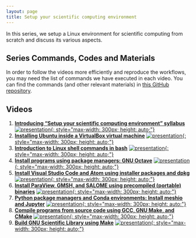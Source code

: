 ```yaml
---
layout: page
title: Setup your scientific computing environment
---
```


In this series, we setup a Linux environment for scientific computing from scratch and discuss its various aspects. 

## Series Commands, Codes and Materials

In order to follow the videos more efficiently and reproduce the workflows, you may need the list of commands we have executed in each video. You can find the commands (and other relevant materials) in [this GitHub repository](https://github.com/TuxRiders/environment-setup).

## Videos

1. [**Introducing “Setup your scientific computing environment” syllabus**](https://www.youtube.com/watch?v=w-EP6p8tDeQ)
[![presentation](http://img.youtube.com/vi/w-EP6p8tDeQ/0.jpg){: style="max-width: 300px; height: auto;"}](https://www.youtube.com/watch?v=w-EP6p8tDeQ)
2. [**Installing Ubuntu inside a VirtualBox virtual machine**](https://www.youtube.com/watch?v=rJAN1UdbBhs)
[![presentation](http://img.youtube.com/vi/rJAN1UdbBhs/0.jpg){: style="max-width: 300px; height: auto;"}](https://www.youtube.com/watch?v=rJAN1UdbBhs)
3. [**Introduction to Linux shell commands in bash**](https://www.youtube.com/watch?v=MwecBzno6hI)
[![presentation](http://img.youtube.com/vi/MwecBzno6hI/0.jpg){: style="max-width: 300px; height: auto;"}](https://www.youtube.com/watch?v=MwecBzno6hI)
4. [**Install programs using package managers: GNU Octave**](https://www.youtube.com/watch?v=LVHSmM3mOoE)
[![presentation](http://img.youtube.com/vi/LVHSmM3mOoE/0.jpg){: style="max-width: 300px; height: auto;"}](https://www.youtube.com/watch?v=LVHSmM3mOoE)
5. [**Install Visual Studio Code and Atom using installer packages and dpkg**](https://www.youtube.com/watch?v=SVhe97F3R4w)
[![presentation](http://img.youtube.com/vi/SVhe97F3R4w/0.jpg){: style="max-width: 300px; height: auto;"}](https://www.youtube.com/watch?v=SVhe97F3R4w)
6. [**Install ParaView, GMSH, and SALOME using precompiled (portable) binaries**](https://www.youtube.com/watch?v=6c5PYMWrweg)
[![presentation](http://img.youtube.com/vi/6c5PYMWrweg/0.jpg){: style="max-width: 300px; height: auto;"}](https://www.youtube.com/watch?v=6c5PYMWrweg)
7. [**Python package managers and Conda environments: Install meshio and Jupyter**](https://www.youtube.com/watch?v=WUw6iiTRsZA)
[![presentation](http://img.youtube.com/vi/WUw6iiTRsZA/0.jpg){: style="max-width: 300px; height: auto;"}](https://www.youtube.com/watch?v=WUw6iiTRsZA)
8. [**Compile programs from source code using GCC, GNU Make, and CMake**](https://www.youtube.com/watch?v=qON2D3vDIt8)
[![presentation](http://img.youtube.com/vi/qON2D3vDIt8/0.jpg){: style="max-width: 300px; height: auto;"}](https://www.youtube.com/watch?v=qON2D3vDIt8)
9. [**Build GNU Scientific Library using Make**](https://www.youtube.com/watch?v=dKBLJN4x_7A)
[![presentation](http://img.youtube.com/vi/dKBLJN4x_7A/0.jpg){: style="max-width: 300px; height: auto;"}](https://www.youtube.com/watch?v=dKBLJN4x_7A)
